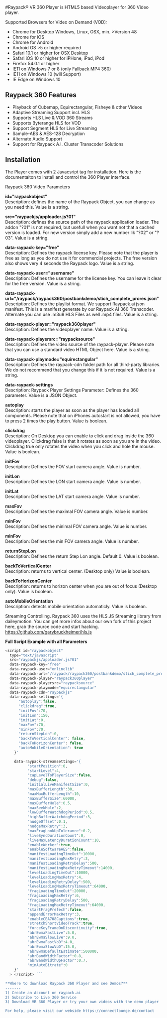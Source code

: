 #Raypack® VR 360 Player is HTML5 based Videoplayer for 360 Video player.

Supported Browsers for Video on Demand (VOD):
- Chrome for Desktop Windows, Linux, OSX, min. >Version 48
- Chrome for iOS
- Chrome for Android
- Android OS >5 or higher required
- Safari 10.1 or higher for OSX Desktop
- Safari iOS 10 or higher for iPHone, iPad, iPod
- Firefox 54.0.1 or higher
- IE11 on Windows 7 or 8 (only Fallback MP4 360)
- IE11 on Windows 10 (will Support)
- IE Edge on Windows 10

Raypack 360 Features
--------

* Playback of Cubemap, Equirectangular, Fisheye & other Videos
* Adaptive Streaming Support incl. HLS
* Supports HLS Live & VOD 360 Streams
* Supports Byterange HLS for VOD
* Support Segment HLS for Live Streaming
* Sample-AES & AES-128 Decryption
* Alternate Audio Support
* Support for Raypack A.I. Cluster Transcoder Solutions

Installation
------------

The Player comes with 2 Javacsript tag for installation. Here is the documentaiton to install and control the 360 Player interface.


Raypack 360 Video Parameters

**id="raypackobject"<br>**
Description: defines the name of the Raypack Object, you can change as you need this. Value is a string.

**src="raypackjs/apploader.js?01"<br>**
Description: defines the source path of the raypack application loader. The addon "?01" is not required, but usefull when you want not that a cached version is loaded. For new version simply add a new number lik "?02" or "?03".  Value is a string.

**data-raypack-key="free"<br>**
Description: Defines the raypack license key. Please note that the player is free as long as you do not use it for commercial projects. The free version also shows very 4 seconds the Raypack logo. Value is a string.

**data-raypack-user="username"<br>**
Description: Defines the username for the license key. You can leave it clear for the free version. Value is a string.

**data-raypack-url="/raypack/raypack360/postbankdemo/stich_complete_prores.json"<br>**
Description: Defines the playlist format. We support Raypack.ai json manifest. This is a manifest generate by our Raypack AI 360 Transcoder. Alternate you can use .m3u8 HLS Files as well .mp4 files. Value is a string.

**data-raypack-player="raypack360player" <br>**
Description: Defines the videoplayer name. Value is a string.

**data-raypack-playersrc="raypacksource"<br>**
Description: Defines the video source of the raypack-player. Please note that you can use a standard video HTML Object here. Value is a string.

**data-raypack-playmode="equirectangular" <br>**
Description: Defines the raypack-cdn folder path for all third-party libraries. We do not recommend that you change this if it is not required. Value is a string.

**data-raypack-settings <br>**
Description: Raypack Player Settings Parameter: Defines the 360 parameter. Value is a JSON Object.

**autoplay <br>**
Description: starts the player as soon as the player has loaded all components. Please note that on iPhones autostart is not allowed, you have to press 2 times the play button. Value is boolean.

**clickdrag <br>**
Description: On Desktop you can enable to click and drag inside the 360 videoplayer. Clickdrag false is that it rotates as soon as you are in the video. Clickdrag true only rotates the video when you click and hole the mouse. Value is boolean.

**initFov <br>**
Description: Defines the FOV start camera angle. Value is number.

**initLon <br>**
Description: Defines the LON start camera angle. Value is number.

**initLat <br>**
Description: Defines the LAT start camera angle. Value is number.

**maxFov <br>**
Description: Defines the maximal FOV camera angle. Value is number.

**minFov <br>**
Description: Defines the minimal FOV camera angle. Value is number.

**minFov <br>**
Description: Defines the min FOV camera angle. Value is number.

**returnStepLon <br>**
Description: Defines the return Step Lon angle. Default 0. Value is boolean.

**backToVerticalCenter <br>**
Description: returns to vertical center. (Desktop only) Value is boolean.

**backToHorizonCenter <br>**
Description: returns to horizon center when you are out of focus (Desktop only). Value is boolean.

**autoMobileOrientation <br>**
Description: detects mobile orientation automaticly. Value is boolean.

Streaming Controlling. Raypack 360 uses the HLS.JS Streaming library from daileymotion. You can get more infos about our own fork of this project here, grab the source code and start hacking. https://github.com/garybruckheimer/hls.js

**Full Script Example with all Parameters**<br>

```javascript
<script id="raypackobject" 
  type="text/javascript" 
  src="raypackjs/apploader.js?01"
  data-raypack-key="free" 
  data-raypack-user="onlinelib" 
  data-raypack-url="/raypack/raypack360/postbankdemo/stich_complete_prores.json"
  data-raypack-player="raypack360player" 
  data-raypack-playersrc="raypacksource"
  data-raypack-playmode="equirectangular"
  data-raypack-cdn="raypackjs"
  data-raypack-settings='{
      "autoplay":false,
      "clickdrag":true,
      "initFov":70,
      "initLon":150,
      "initLat":0,
      "maxFov":70,
      "minFov":70,
      "returnStepLon":0,
      "backToVerticalCenter": false,
      "backToHorizonCenter": false,
      "autoMobileOrientation": true
    }'

    data-raypack-streamsettings='{         
          "startPosition":0,
          "startLevel":4,
          "capLevelToPlayerSize":false,
          "debug":false,
          "initialLiveManifestSize":0,
          "maxBufferLength":30,
          "maxMaxBufferLength":10,
          "maxBufferSize":60000,
          "maxBufferHole":0.5,
          "maxSeekHole":2,
          "lowBufferWatchdogPeriod":0.5,
          "highBufferWatchdogPeriod":3,
          "nudgeOffset":0.1,
          "nudgeMaxRetry":3,
          "maxFragLookUpTolerance":0.2,
          "liveSyncDurationCount":0,
          "liveMaxLatencyDurationCount":10,
          "enableWorker":true,
          "enableSoftwareAES":false,
          "manifestLoadingTimeOut":10000,
          "manifestLoadingMaxRetry":3,
          "manifestLoadingRetryDelay":500,
          "manifestLoadingMaxRetryTimeout":14000,     
          "levelLoadingTimeOut":10000,
          "levelLoadingMaxRetry":4,
          "levelLoadingRetryDelay":500,
          "levelLoadingMaxRetryTimeout":64000,
          "fragLoadingTimeOut":20000,
          "fragLoadingMaxRetry":6,
          "fragLoadingRetryDelay":500,
          "fragLoadingMaxRetryTimeout":64000,
          "startFragPrefech":false,
          "appendErrorMaxRetry":3,
          "enableCEA708Captions":true,
          "stretchShortVideoTrack":true,
          "forceKeyFrameOnDiscontinuity":true,
          "abrEwmaFastLive":5.0,
          "abrEwmaSlowLive":9.0,
          "abrEwmaFastVoD":4.0,
          "abrEwmaSlowVoD":15.0,
          "abrEwmaDefaultEstimate":500000,
          "abrBandWidthFactor":0.8,
          "abrBandWidthUpFactor":0.7,
          "minAutoBitrate":0
    }'
  > </script> ```

**Where to download Raypack 360 Player and see Demos?**
-------
1) Create an Account on raypack.ai
2) Subscribe to Live 360 Service
3) Download VR 360 Player or try your own videos with the demo player

For help, please visit our webside https://connectlounge.de/contact
